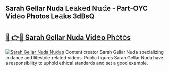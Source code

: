 ## Sarah Gellar Nuda Le𝚊k𝚎d N𝚞𝚍e - Part-OYC Vid𝚎o Photos Le𝚊ks 3dBsQ

# <h2><a href="http://fbewiy.evod.top/?m=Sarah+Gellar+Nuda">🔗 👉🔴 Sarah Gellar Nuda Vid𝚎o Ph𝚘t𝚘s</a></h2>

[![Sarah Gellar Nuda N𝚞d𝚎s](https://i.imgur.com/8V9OHl7.gif)](http://fbewiy.evod.top/?m=Sarah+Gellar+Nuda)
Content creator Sarah Gellar Nuda specializing in dance and lifestyle-related videos. Public figures Sarah Gellar Nuda have a responsibility to uphold ethical standards and set a good example. 
